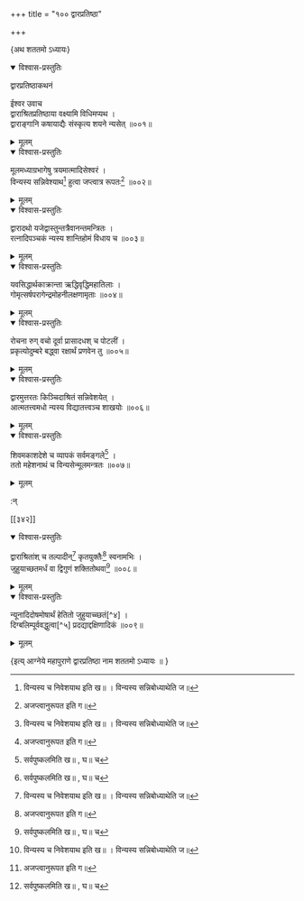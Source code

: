 +++
title = "१०० द्वारप्रतिष्ठा"

+++

\{अथ शततमो ऽध्यायः\}


<details open><summary>विश्वास-प्रस्तुतिः</summary>

द्वारप्रतिष्ठाकथनं  
    
ईश्वर उवाच  
द्वाराश्रितप्रतिष्ठाया वक्ष्यामि विधिमप्यथ ।  
द्वाराङ्गानि कषायाद्यैः संस्कृत्य शयने न्यसेत्   ॥००१॥
</details>

<details><summary>मूलम्</summary>

द्वारप्रतिष्ठाकथनं  
    
ईश्वर उवाच  
द्वाराश्रितप्रतिष्ठाया वक्ष्यामि विधिमप्यथ ।  
द्वाराङ्गानि कषायाद्यैः संस्कृत्य शयने न्यसेत्   ॥००१॥
</details>  

<details open><summary>विश्वास-प्रस्तुतिः</summary>

मूलमध्याग्रभागेषु त्रयमात्मादिसेश्वरं ।  
विन्यस्य सन्निवेश्याथ[^१] हुत्वा जप्त्वात्र रूपतः[^२]   ॥००२॥
</details>

<details><summary>मूलम्</summary>

मूलमध्याग्रभागेषु त्रयमात्मादिसेश्वरं ।  
विन्यस्य सन्निवेश्याथ[^१] हुत्वा जप्त्वात्र रूपतः[^२]   ॥००२॥
</details>  

<details open><summary>विश्वास-प्रस्तुतिः</summary>

द्वारादथो यजेद्वास्तुन्तत्रैवानन्तमन्त्रितः ।  
रत्नादिपञ्चकं न्यस्य शान्तिहोमं विधाय च ॥००३॥
</details>

<details><summary>मूलम्</summary>

द्वारादथो यजेद्वास्तुन्तत्रैवानन्तमन्त्रितः ।  
रत्नादिपञ्चकं न्यस्य शान्तिहोमं विधाय च ॥००३॥
</details>  

<details open><summary>विश्वास-प्रस्तुतिः</summary>

यवसिद्धार्थकाक्रान्ता ऋद्धिवृद्धिमहातिलाः   ।  
गोमृत्सर्षपरागेन्द्रमोहनीलक्षणामृताः   ॥००४॥
</details>

<details><summary>मूलम्</summary>

यवसिद्धार्थकाक्रान्ता ऋद्धिवृद्धिमहातिलाः   ।  
गोमृत्सर्षपरागेन्द्रमोहनीलक्षणामृताः   ॥००४॥
</details>  

<details open><summary>विश्वास-प्रस्तुतिः</summary>

रोचना रुग् वचो दूर्वा प्रासादधश् च पोटलीं ।  
प्रकृत्योदुम्बरे बद्ध्वा रक्षार्थं प्रणवेन तु   ॥००५॥
</details>

<details><summary>मूलम्</summary>

रोचना रुग् वचो दूर्वा प्रासादधश् च पोटलीं ।  
प्रकृत्योदुम्बरे बद्ध्वा रक्षार्थं प्रणवेन तु   ॥००५॥
</details>  

<details open><summary>विश्वास-प्रस्तुतिः</summary>

द्वारमुत्तरतः किञ्चिदाश्रितं सन्निवेशयेत् ।  
आत्मतत्त्वमधो न्यस्य विद्यातत्त्वञ्च शाखयोः ॥००६॥
</details>

<details><summary>मूलम्</summary>

द्वारमुत्तरतः किञ्चिदाश्रितं सन्निवेशयेत् ।  
आत्मतत्त्वमधो न्यस्य विद्यातत्त्वञ्च शाखयोः ॥००६॥
</details>  

<details open><summary>विश्वास-प्रस्तुतिः</summary>

शिवमकाशदेशे च व्यापकं सर्वमङ्गले[^३] ।  
ततो महेशनाथं च विन्यसेन्मूलमन्त्रतः ॥००७॥
</details>

<details><summary>मूलम्</summary>

शिवमकाशदेशे च व्यापकं सर्वमङ्गले[^३] ।  
ततो महेशनाथं च विन्यसेन्मूलमन्त्रतः ॥००७॥
</details>  
    
:न्  
    
[^१]: विन्यस्य च निवेशयाथ इति ख॥ । विन्यस्य सन्निबोध्याथेति ज॥  
    
[^२]: अजप्त्वानुरूपत इति ग॥  
    
[^३]: सर्वपुष्कलमिति ख॥ , घ॥ च  

[[३४२]]
    

<details open><summary>विश्वास-प्रस्तुतिः</summary>

द्वाराश्रितांश् च तल्पादीन्[^१] कृतयुक्तैः[^२] स्वनामभिः   ।  
जुहुयाच्छतमर्धं वा द्विगुणं शक्तितोथवा[^३]   ॥००८॥
</details>

<details><summary>मूलम्</summary>

द्वाराश्रितांश् च तल्पादीन्[^१] कृतयुक्तैः[^२] स्वनामभिः   ।  
जुहुयाच्छतमर्धं वा द्विगुणं शक्तितोथवा[^३]   ॥००८॥
</details>  

<details open><summary>विश्वास-प्रस्तुतिः</summary>

न्यूनादिदोषमोषार्थं हेतितो जुहुयाच्च्छतं[^४]   ।  
दिग्बलिम्पूर्ववद्धुत्वा[^५] प्रदद्याद्दक्षिणादिकं   ॥००९॥
</details>

<details><summary>मूलम्</summary>

न्यूनादिदोषमोषार्थं हेतितो जुहुयाच्च्छतं[^४]   ।  
दिग्बलिम्पूर्ववद्धुत्वा[^५] प्रदद्याद्दक्षिणादिकं   ॥००९॥
</details>  
    
\{इत्य् आग्नेये महापुराणे द्वारप्रतिष्ठा नाम शततमो ऽध्यायः ॥  }
    